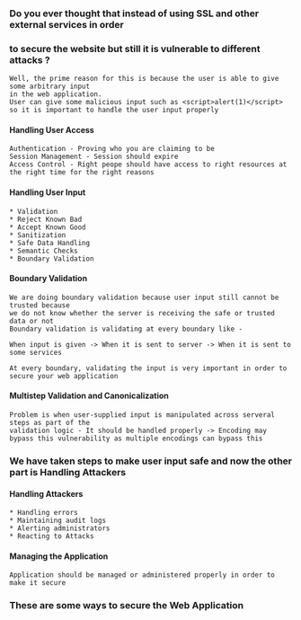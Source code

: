 ### Do you ever thought that instead of using SSL and other external services in order
### to secure the website but still it is vulnerable to different attacks ?

````
Well, the prime reason for this is because the user is able to give some arbitrary input 
in the web application.
User can give some malicious input such as <script>alert(1)</script> so it is important to handle the user input properly
````

#### Handling User Access 
````
Authentication - Proving who you are claiming to be
Session Management - Session should expire
Access Control - Right peope should have access to right resources at the right time for the right reasons
````
#### Handling User Input 
````
* Validation 
* Reject Known Bad
* Accept Known Good
* Sanitization 
* Safe Data Handling 
* Semantic Checks 
* Boundary Validation
````
#### Boundary Validation
````
We are doing boundary validation because user input still cannot be trusted because 
we do not know whether the server is receiving the safe or trusted data or not 
Boundary validation is validating at every boundary like -

When input is given -> When it is sent to server -> When it is sent to some services

At every boundary, validating the input is very important in order to secure your web application
````
#### Multistep Validation and Canonicalization 
````
Problem is when user-supplied input is manipulated across serveral steps as part of the 
validation logic - It should be handled properly -> Encoding may bypass this vulnerability as multiple encodings can bypass this
````
### We have taken steps to make user input safe and now the other part is Handling Attackers

#### Handling Attackers 
````
* Handling errors 
* Maintaining audit logs
* Alerting administrators 
* Reacting to Attacks
````
#### Managing the Application 
````
Application should be managed or administered properly in order to make it secure
````

### These are some ways to secure the Web Application